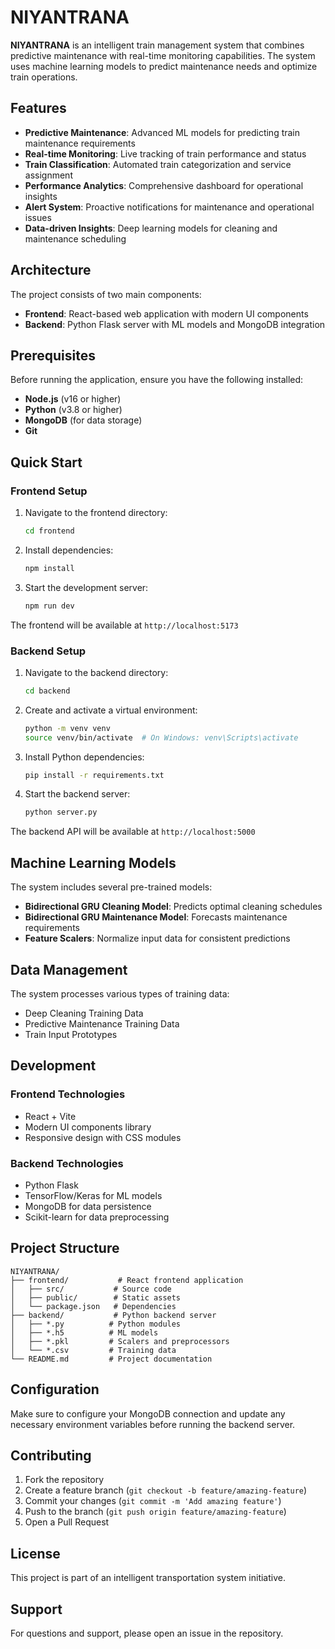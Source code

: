 # NIYANTRANA

**NIYANTRANA** is an intelligent train management system that combines predictive maintenance with real-time monitoring capabilities. The system uses machine learning models to predict maintenance needs and optimize train operations.

## Features

- **Predictive Maintenance**: Advanced ML models for predicting train maintenance requirements
- **Real-time Monitoring**: Live tracking of train performance and status
- **Train Classification**: Automated train categorization and service assignment
- **Performance Analytics**: Comprehensive dashboard for operational insights
- **Alert System**: Proactive notifications for maintenance and operational issues
- **Data-driven Insights**: Deep learning models for cleaning and maintenance scheduling

## Architecture

The project consists of two main components:

- **Frontend**: React-based web application with modern UI components
- **Backend**: Python Flask server with ML models and MongoDB integration

## Prerequisites

Before running the application, ensure you have the following installed:

- **Node.js** (v16 or higher)
- **Python** (v3.8 or higher)
- **MongoDB** (for data storage)
- **Git**

## Quick Start

### Frontend Setup

1. Navigate to the frontend directory:
   ```bash
   cd frontend
   ```

2. Install dependencies:
   ```bash
   npm install
   ```

3. Start the development server:
   ```bash
   npm run dev
   ```

The frontend will be available at `http://localhost:5173`

### Backend Setup

1. Navigate to the backend directory:
   ```bash
   cd backend
   ```

2. Create and activate a virtual environment:
   ```bash
   python -m venv venv
   source venv/bin/activate  # On Windows: venv\Scripts\activate
   ```

3. Install Python dependencies:
   ```bash
   pip install -r requirements.txt
   ```

4. Start the backend server:
   ```bash
   python server.py
   ```

The backend API will be available at `http://localhost:5000`

## Machine Learning Models

The system includes several pre-trained models:

- **Bidirectional GRU Cleaning Model**: Predicts optimal cleaning schedules
- **Bidirectional GRU Maintenance Model**: Forecasts maintenance requirements
- **Feature Scalers**: Normalize input data for consistent predictions

## Data Management

The system processes various types of training data:
- Deep Cleaning Training Data
- Predictive Maintenance Training Data
- Train Input Prototypes

## Development

### Frontend Technologies
- React + Vite
- Modern UI components library
- Responsive design with CSS modules

### Backend Technologies
- Python Flask
- TensorFlow/Keras for ML models
- MongoDB for data persistence
- Scikit-learn for data preprocessing

## Project Structure

```
NIYANTRANA/
├── frontend/           # React frontend application
│   ├── src/           # Source code
│   ├── public/        # Static assets
│   └── package.json   # Dependencies
├── backend/           # Python backend server
│   ├── *.py          # Python modules
│   ├── *.h5          # ML models
│   ├── *.pkl         # Scalers and preprocessors
│   └── *.csv         # Training data
└── README.md         # Project documentation
```

## Configuration

Make sure to configure your MongoDB connection and update any necessary environment variables before running the backend server.

## Contributing

1. Fork the repository
2. Create a feature branch (`git checkout -b feature/amazing-feature`)
3. Commit your changes (`git commit -m 'Add amazing feature'`)
4. Push to the branch (`git push origin feature/amazing-feature`)
5. Open a Pull Request

## License

This project is part of an intelligent transportation system initiative.

## Support

For questions and support, please open an issue in the repository.